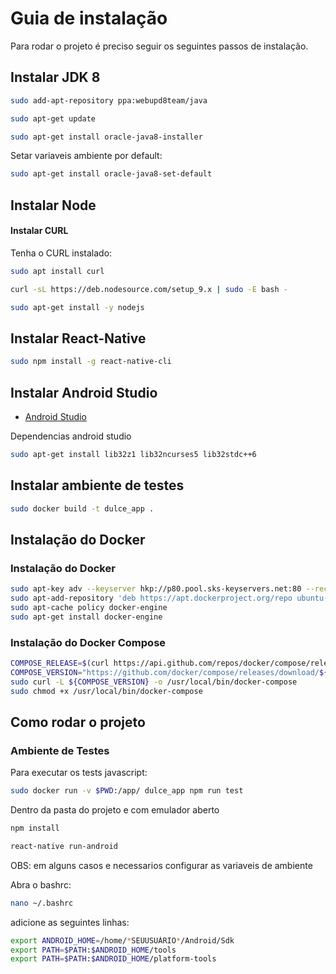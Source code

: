 # Guia de instalação

Para rodar o projeto é preciso seguir os seguintes passos de instalação.

## Instalar JDK 8

```bash
sudo add-apt-repository ppa:webupd8team/java
```
```bash
sudo apt-get update
```
```bash
sudo apt-get install oracle-java8-installer
```
Setar variaveis ambiente por default:
```bash
sudo apt-get install oracle-java8-set-default
```
## Instalar Node
#### Instalar CURL
Tenha o CURL instalado:
```bash
sudo apt install curl
```

```bash
curl -sL https://deb.nodesource.com/setup_9.x | sudo -E bash -
```
```bash
sudo apt-get install -y nodejs
```
## Instalar React-Native

```bash
sudo npm install -g react-native-cli
```

## Instalar Android Studio

- [Android Studio](https://developer.android.com/studio/index.html?hl=pt-br)

Dependencias android studio

```bash
sudo apt-get install lib32z1 lib32ncurses5 lib32stdc++6
```
## Instalar ambiente de testes

```bash
sudo docker build -t dulce_app .
```

## Instalação do Docker

### Instalação do Docker
```bash
sudo apt-key adv --keyserver hkp://p80.pool.sks-keyservers.net:80 --recv-keys 58118E89F3A912897C070ADBF76221572C52609D
sudo apt-add-repository 'deb https://apt.dockerproject.org/repo ubuntu-xenial main'
sudo apt-cache policy docker-engine
sudo apt-get install docker-engine
```
### Instalação do Docker Compose

```bash
COMPOSE_RELEASE=$(curl https://api.github.com/repos/docker/compose/releases/latest -s | grep tag_name | cut -f 2 -d":" | cut -f 2 -d'"')
COMPOSE_VERSION="https://github.com/docker/compose/releases/download/${COMPOSE_RELEASE}/docker-compose-$(uname -s)-$(uname -m)"
sudo curl -L ${COMPOSE_VERSION} -o /usr/local/bin/docker-compose
sudo chmod +x /usr/local/bin/docker-compose

```

## Como rodar o projeto
### Ambiente de Testes
Para executar os tests javascript:
```bash
sudo docker run -v $PWD:/app/ dulce_app npm run test
```
Dentro da pasta do projeto e com emulador aberto

```bash
npm install
```
```bash
react-native run-android
```
OBS: em alguns casos e necessarios configurar as variaveis de ambiente

Abra o bashrc:

```bash
nano ~/.bashrc
```
adicione as seguintes linhas:

```bash
export ANDROID_HOME=/home/*SEUUSUÁRIO*/Android/Sdk
export PATH=$PATH:$ANDROID_HOME/tools
export PATH=$PATH:$ANDROID_HOME/platform-tools

```
